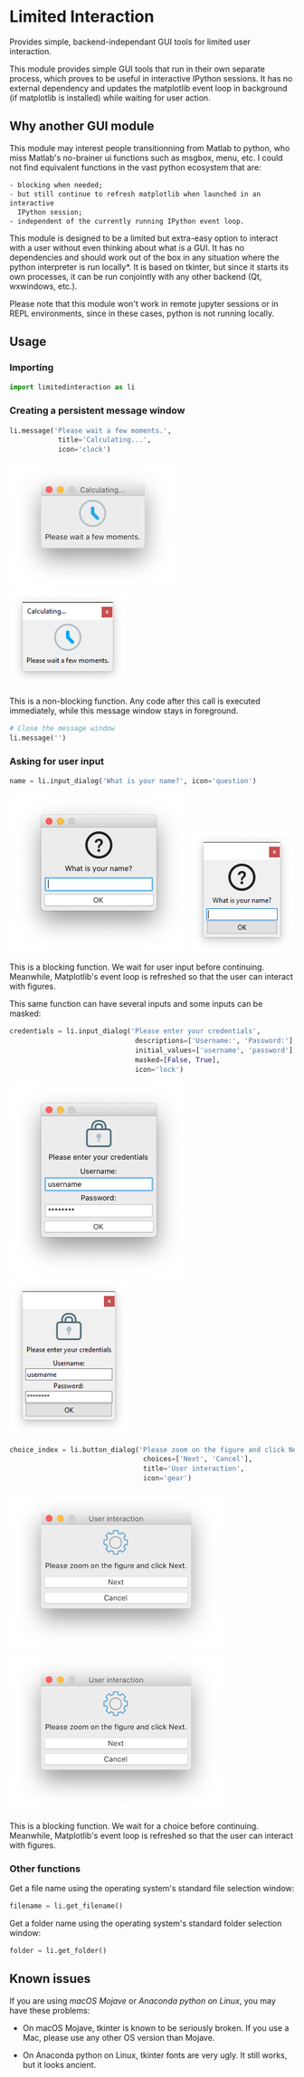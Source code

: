 # Limited Interaction

Provides simple, backend-independant GUI tools for limited user interaction.

This module provides simple GUI tools that run in their own separate process,
which proves to be useful in interactive IPython sessions. It has no external
dependency and updates the matplotlib event loop in background (if matplotlib
is installed) while waiting for user action.


## Why another GUI module ##

This module may interest people transitionning from Matlab to python, who miss
Matlab's no-brainer ui functions such as msgbox, menu, etc. I could not find
equivalent functions in the vast python ecosystem that are:

    - blocking when needed;
    - but still continue to refresh matplotlib when launched in an interactive
      IPython session;
    - independent of the currently running IPython event loop.

This module is designed to be a limited but extra-easy option to interact with
a user without even thinking about what is a GUI. It has no dependencies and
should work out of the box in any situation where the python interpreter is run
locally*. It is based on tkinter, but since it starts its own processes, it can
be run conjointly with any other backend (Qt, wxwindows, etc.).

Please note that this module won't work in remote jupyter sessions or in REPL
environments, since in these cases, python is not running locally.


## Usage ##

### Importing ###

```python
import limitedinteraction as li
```

### Creating a persistent message window ###

```python
li.message('Please wait a few moments.',
            title='Calculating...',
            icon='clock')
```

![message_calculating_macOS](https://raw.githubusercontent.com/felixchenier/limitedinteraction/main/doc/message_calculating.png)
![message_calculating_win10](https://raw.githubusercontent.com/felixchenier/limitedinteraction/main/doc/message_calculating_win10.png)

This is a non-blocking function. Any code after this call is executed
immediately, while this message window stays in foreground.

```python
# Close the message window
li.message('')
```

### Asking for user input ###

```python
name = li.input_dialog('What is your name?', icon='question')
```

![input_dialog_name_macOS](https://raw.githubusercontent.com/felixchenier/limitedinteraction/main/doc/input_dialog_name.png)
![input_dialog_name_win10](https://raw.githubusercontent.com/felixchenier/limitedinteraction/main/doc/input_dialog_name_win10.png)

This is a blocking function. We wait for user input before continuing.
Meanwhile, Matplotlib's event loop is refreshed so that the user can
interact with figures.

This same function can have several inputs and some inputs can be masked:

```python
credentials = li.input_dialog('Please enter your credentials',
                               descriptions=['Username:', 'Password:'],
                               initial_values=['username', 'password'],
                               masked=[False, True],
                               icon='lock')
```
![input_dialog_credentials_macOS](https://raw.githubusercontent.com/felixchenier/limitedinteraction/main/doc/input_dialog_credentials.png)
![input_dialog_credentials_win10](https://raw.githubusercontent.com/felixchenier/limitedinteraction/main/doc/input_dialog_credentials_win10.png)


```python
choice_index = li.button_dialog('Please zoom on the figure and click Next.',
                                 choices=['Next', 'Cancel'],
                                 title='User interaction',
                                 icon='gear')
```

![button_dialog_user_interaction_macOS](https://raw.githubusercontent.com/felixchenier/limitedinteraction/main/doc/button_dialog_user_interaction.png)
![button_dialog_user_interaction_win10](https://raw.githubusercontent.com/felixchenier/limitedinteraction/main/doc/button_dialog_user_interaction.png)

This is a blocking function. We wait for a choice before continuing. Meanwhile,
Matplotlib's event loop is refreshed so that the user can interact with
figures.


### Other functions ###

Get a file name using the operating system's standard file selection window:

```python
filename = li.get_filename()
````

Get a folder name using the operating system's standard folder selection
window:

```python
folder = li.get_folder()
```

## Known issues ##

If you are using *macOS Mojave* or *Anaconda python on Linux*, you may have these
problems:

- On macOS Mojave, tkinter is known to be seriously broken. If you use a Mac, please use
  any other OS version than Mojave.

- On Anaconda python on Linux, tkinter fonts are very ugly. It still works, but it looks
  ancient.
